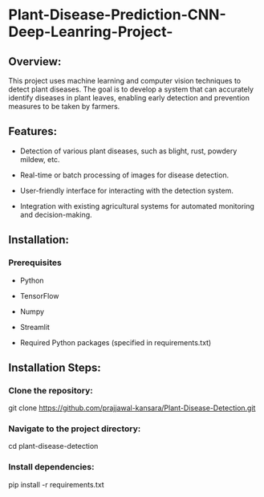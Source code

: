 <h1>  Plant-Disease-Prediction-CNN-Deep-Leanring-Project- </h1>


<h2> Overview: </h2>
This project uses machine learning and computer vision techniques to detect plant diseases. 
The goal is to develop a system that can accurately identify diseases in plant leaves, enabling
early detection and prevention measures to be taken by farmers.

<h2> Features: </h2>

- Detection of various plant diseases, such as blight, rust, powdery mildew, etc.

- Real-time or batch processing of images for disease detection.
  
- User-friendly interface for interacting with the detection system.
  
- Integration with existing agricultural systems for automated monitoring and decision-making.

<h2> Installation: </h2>
<h3> Prerequisites  </h3>

- Python 

- TensorFlow

- Numpy

- Streamlit

- Required Python packages (specified in requirements.txt)

<h2> Installation Steps: </h2>

<h3> Clone the repository: </h3>

git clone https://github.com/prajjawal-kansara/Plant-Disease-Detection.git

<h3> Navigate to the project directory: </h3>

cd plant-disease-detection

<h3> Install dependencies: </h3>

pip install -r requirements.txt
